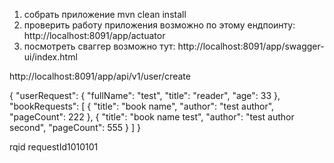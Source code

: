 1. собрать приложение mvn clean install
2. проверить работу приложения возможно по этому ендпоинту: http://localhost:8091/app/actuator
3. посмотреть сваггер возможно тут: http://localhost:8091/app/swagger-ui/index.html

http://localhost:8091/app/api/v1/user/create

{
"userRequest": {
"fullName": "test",
"title": "reader",
"age": 33
},
"bookRequests": [
{
"title": "book name",
"author": "test author",
"pageCount": 222
},
{
"title": "book name test",
"author": "test author second",
"pageCount": 555
}
]
}

rqid requestId1010101